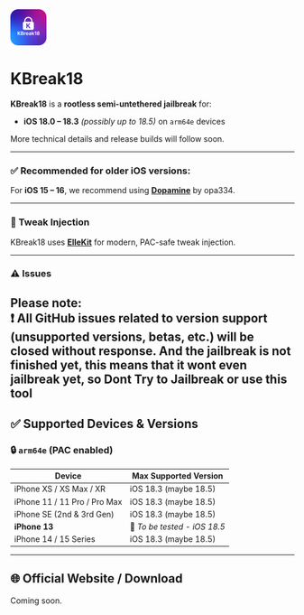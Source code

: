 <img src="Logo.png" width="64" />

# KBreak18

**KBreak18** is a **rootless semi-untethered jailbreak** for:

- **iOS 18.0 – 18.3** *(possibly up to 18.5)* on `arm64e` devices  

More technical details and release builds will follow soon.

---

### ✅ Recommended for older iOS versions:
For **iOS 15 – 16**, we recommend using **[Dopamine](https://github.com/opa334/Dopamine)** by opa334.

---

### 🔧 Tweak Injection
KBreak18 uses **[ElleKit](https://github.com/opa334/ellekit)** for modern, PAC-safe tweak injection.

---

### ⚠️ Issues
Please note:  
❗ All GitHub issues related to version support (unsupported versions, betas, etc.) will be **closed without response**.
 And the jailbreak is not finished yet, this means that it wont even jailbreak yet, so **Dont Try to Jailbreak or use this tool**
---

## ✅ Supported Devices & Versions

### 🔒 `arm64e` (PAC enabled)

| Device                      | Max Supported Version |
|-----------------------------|------------------------|
| iPhone XS / XS Max / XR     | iOS 18.3 (maybe 18.5)  |
| iPhone 11 / 11 Pro / Pro Max| iOS 18.3 (maybe 18.5)  |
| iPhone SE (2nd & 3rd Gen)   | iOS 18.3 (maybe 18.5)  |
| **iPhone 13**               | 🚧 *To be tested - iOS 18.5* |
| iPhone 14 / 15 Series       | iOS 18.3 (maybe 18.5)   |

---

## 🌐 Official Website / Download

Coming soon.
